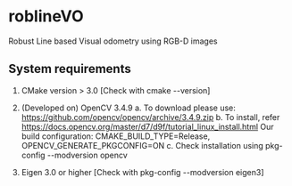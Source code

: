 # roblineVO
Robust Line based Visual odometry using RGB-D images

## System requirements
1. CMake version > 3.0 [Check with cmake --version]

2. (Developed on) OpenCV 3.4.9
    a. To download please use: https://github.com/opencv/opencv/archive/3.4.9.zip
    b. To install, refer https://docs.opencv.org/master/d7/d9f/tutorial_linux_install.html
        Our build configuration: CMAKE_BUILD_TYPE=Release, OPENCV_GENERATE_PKGCONFIG=ON
    c. Check installation using pkg-config --modversion opencv

3. Eigen 3.0 or higher [Check with pkg-config --modversion eigen3]
